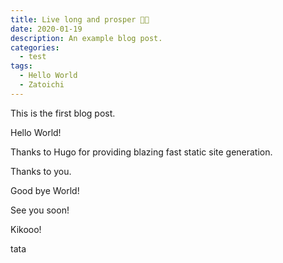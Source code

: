 ```yaml
---
title: Live long and prosper 🖖🏻
date: 2020-01-19
description: An example blog post.
categories:
  - test
tags:
  - Hello World
  - Zatoichi
---
```


This is the first blog post.

Hello World!

Thanks to Hugo for providing blazing fast static site generation.

Thanks to you.

Good bye World!

See you soon!

Kikooo!

tata
